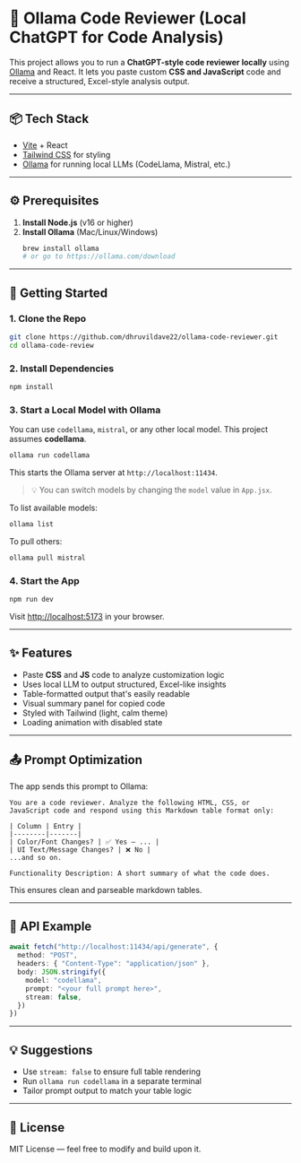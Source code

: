 # 🧠 Ollama Code Reviewer (Local ChatGPT for Code Analysis)

This project allows you to run a **ChatGPT-style code reviewer locally** using [Ollama](https://ollama.com/) and React. It lets you paste custom **CSS and JavaScript** code and receive a structured, Excel-style analysis output.

---

## 📦 Tech Stack
- [Vite](https://vitejs.dev/) + React
- [Tailwind CSS](https://tailwindcss.com/) for styling
- [Ollama](https://ollama.com/) for running local LLMs (CodeLlama, Mistral, etc.)

---

## ⚙️ Prerequisites

1. **Install Node.js** (v16 or higher)
2. **Install Ollama** (Mac/Linux/Windows)
   ```bash
   brew install ollama
   # or go to https://ollama.com/download
   ```

---

## 🚀 Getting Started

### 1. Clone the Repo
```bash
git clone https://github.com/dhruvildave22/ollama-code-reviewer.git
cd ollama-code-review
```

### 2. Install Dependencies
```bash
npm install
```

### 3. Start a Local Model with Ollama

You can use `codellama`, `mistral`, or any other local model. This project assumes **codellama**.

```bash
ollama run codellama
```
This starts the Ollama server at `http://localhost:11434`.

> 💡 You can switch models by changing the `model` value in `App.jsx`.

To list available models:
```bash
ollama list
```
To pull others:
```bash
ollama pull mistral
```

### 4. Start the App
```bash
npm run dev
```
Visit [http://localhost:5173](http://localhost:5173) in your browser.

---

## ✨ Features

- Paste **CSS** and **JS** code to analyze customization logic
- Uses local LLM to output structured, Excel-like insights
- Table-formatted output that's easily readable
- Visual summary panel for copied code
- Styled with Tailwind (light, calm theme)
- Loading animation with disabled state

---

## 📤 Prompt Optimization

The app sends this prompt to Ollama:

```
You are a code reviewer. Analyze the following HTML, CSS, or JavaScript code and respond using this Markdown table format only:

| Column | Entry |
|--------|-------|
| Color/Font Changes? | ✅ Yes — ... |
| UI Text/Message Changes? | ❌ No |
...and so on.

Functionality Description: A short summary of what the code does.
```

This ensures clean and parseable markdown tables.

---

## 🧪 API Example
```ts
await fetch("http://localhost:11434/api/generate", {
  method: "POST",
  headers: { "Content-Type": "application/json" },
  body: JSON.stringify({
    model: "codellama",
    prompt: "<your full prompt here>",
    stream: false,
  })
})
```

---

## 💡 Suggestions
- Use `stream: false` to ensure full table rendering
- Run `ollama run codellama` in a separate terminal
- Tailor prompt output to match your table logic

---

## 📄 License
MIT License — feel free to modify and build upon it.

